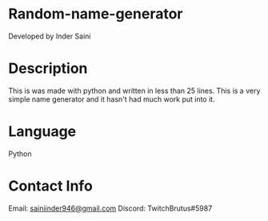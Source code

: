 # Random-name-generator
Developed by Inder Saini
# Description
This is was made with python and written in less than 25 lines. This is a very simple name generator and it hasn't had much work put into it.
# Language
Python
# Contact Info
Email: sainiinder946@gmail.com
Discord: TwitchBrutus#5987
